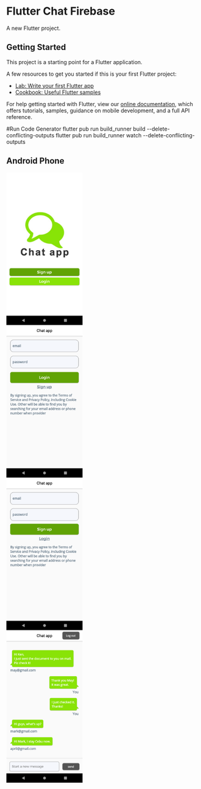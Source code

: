 # Flutter Chat Firebase

A new Flutter project.

## Getting Started

This project is a starting point for a Flutter application.

A few resources to get you started if this is your first Flutter project:

- [Lab: Write your first Flutter app](https://flutter.dev/docs/get-started/codelab)
- [Cookbook: Useful Flutter samples](https://flutter.dev/docs/cookbook)

For help getting started with Flutter, view our
[online documentation](https://flutter.dev/docs), which offers tutorials,
samples, guidance on mobile development, and a full API reference.


#Run Code Generator
flutter pub run build_runner build --delete-conflicting-outputs
flutter pub run build_runner watch --delete-conflicting-outputs


## Android Phone
<span style="display:flex;flex-direction:row;">
        <img src="screenshots/android_index.png" alt="screen_01" height="400" />
       
</span>
<span style="display:flex;flex-direction:row;">
        <img src="screenshots/android_login.png" alt="screen_01" height="400" />
       
</span>
<span style="display:flex;flex-direction:row;">
        <img src="screenshots/android_signup.png" alt="screen_01" height="400" />
       
</span>
<span style="display:flex;flex-direction:row;">
        <img src="screenshots/android_chat.png" alt="screen_01" height="400" />
       
</span>
